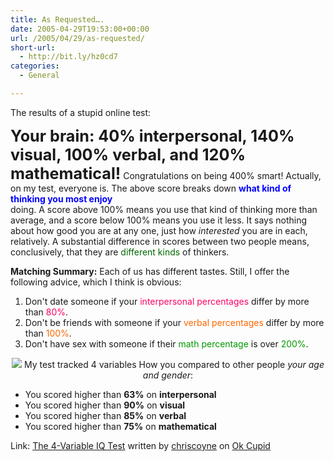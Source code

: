 ```yaml
---
title: As Requested….
date: 2005-04-29T19:53:00+00:00
url: /2005/04/29/as-requested/
short-url:
  - http://bit.ly/hz0cd7
categories:
  - General

---
```

The results of a stupid online test:

<span style="font-size:180%;"><b>Your brain: 40% interpersonal, 140% visual, 100% verbal, and 120% mathematical!</b></span>
Congratulations on being 400% smart! Actually, on my test, everyone is. The above score breaks down <span style="color:blue;"><b>what kind of thinking you most enjoy</b></span><br />doing. A score above 100% means you use that kind of thinking more than<br />average, and a score below 100% means you use it less. It says nothing<br />about how good you are at any one, just how <i>interested</i> you are in each, relatively. A substantial difference in scores between two people means, conclusively, that they are <span style="color: rgb(0, 102, 0);">different kinds</span> of thinkers.

<b>Matching Summary:</b> Each of us has different tastes. Still, I offer the following advice, which I think is obvious:

<ol>
<li>
Don't date someone if your <span style="color: rgb(255, 0, 102);">interpersonal percentages</span> differ by more than <span style="color: rgb(255, 0, 102);">80%</span>.
</li>
<li>
Don't be friends with someone if your <span style="color: rgb(255, 102, 0);">verbal percentages</span> differ by more than <span style="color: rgb(255, 102, 0);">100%</span>.
</li>
<li>
Don't have sex with someone if their <span style="color: rgb(0, 153, 0);">math percentage</span> is over <span style="color: rgb(0, 153, 0);">200%</span>.
</li>
</ol>
<p align="center">
<img src="http://is0.okcupid.com/users/704/510/7055112809383642671/mt1111506225.gif" />
<span id="comparisonarea">My test tracked 4 variables How you compared to other people <i>your age and gender</i>: 
<ul>
<li>
You scored higher than <b>63%</b> on <b>interpersonal</b>
</li>
<li>
You scored higher than <b>90%</b> on <b>visual</b>
</li>
<li>
You scored higher than <b>85%</b> on <b>verbal</b>
</li>
<li>
You scored higher than <b>75%</b> on <b>mathematical</b>
</li>
</ul> 
</span>

Link: <a href="http://www.okcupid.com/tests/take?testid=%2715273633770079357960%27">The 4-Variable IQ Test</a> written by <a href="http://www.okcupid.com/profile?tuid=%277055112809383642671%27">chriscoyne</a> on <a href="http://www.blogger.com/%27http://www.okcupid.com%27">Ok Cupid</a>
